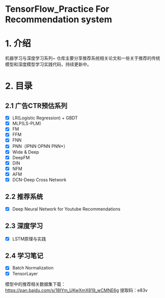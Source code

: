 # TensorFlow_Practice For Recommendation system

# 1. 介绍
机器学习与深度学习系列~
仓库主要分享推荐系统相关论文和一些关于推荐的传统模型和深度模型学习实践代码，持续更新中。

# 2. 目录
## 2.1 广告CTR预估系列

- [x] LR(Logistic Regression) + GBDT
- [x] MLP(LS-PLM)
- [x] FM
- [x] FFM
- [x] FNN
- [x] PNN（IPNN OPNN PNN*）
- [x] Wide & Deep
- [x] DeepFM
- [x] DIN
- [x] NFM
- [x] AFM
- [x] DCN-Deep Cross Network

## 2.2 推荐系统
- [x] Deep Neural Network for Youtube Recommendations

## 2.3 深度学习
- [x] LSTM原理与实践

## 2.4 学习笔记
- [x] Batch Normalization
- [x] TensorLayer

模型中的推荐相关数据集下载：https://pan.baidu.com/s/18IYm_UKwXmX819_wCMNE6g            提取码：e83v
